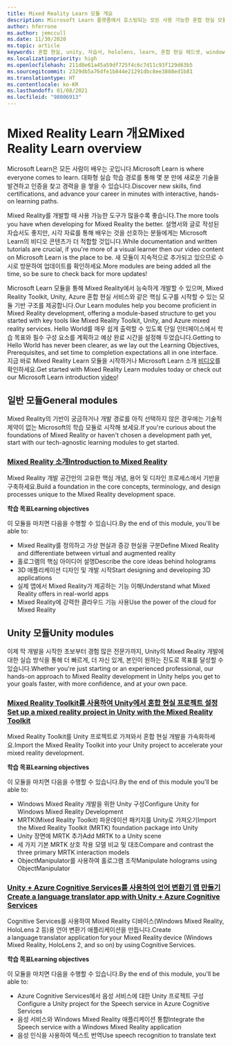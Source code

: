 ```yaml
---
title: Mixed Reality Learn 모듈 개요
description: Microsoft Learn 플랫폼에서 호스팅되는 모든 사용 가능한 혼합 현실 모듈을 최신 상태로 유지합니다.
author: hferrone
ms.author: jemccull
ms.date: 11/30/2020
ms.topic: article
keywords: 혼합 현실, unity, 자습서, hololens, learn, 혼합 현실 헤드셋, windows mixed reality 헤드셋, 가상 현실 헤드셋, 가상 현실이란, 증강 현실이란, MRTK, mixed reality toolkit, 언어 번역, Azure, Azure cognitive services, Microsoft Learn
ms.localizationpriority: high
ms.openlocfilehash: 211d8e61a45a59df725f4c6c7d11c93f129d63b5
ms.sourcegitcommit: 2329db5a76dfe1b844e21291dbc8ee3888ed1b81
ms.translationtype: HT
ms.contentlocale: ko-KR
ms.lasthandoff: 01/08/2021
ms.locfileid: "98006913"
---
```

# <a name="mixed-reality-learn-overview"></a><span data-ttu-id="db40b-104">Mixed Reality Learn 개요</span><span class="sxs-lookup"><span data-stu-id="db40b-104">Mixed Reality Learn overview</span></span>

<span data-ttu-id="db40b-105">Microsoft Learn은 모든 사람이 배우는 곳입니다.</span><span class="sxs-lookup"><span data-stu-id="db40b-105">Microsoft Learn is where everyone comes to learn.</span></span> <span data-ttu-id="db40b-106">대화형 실습 학습 경로를 통해 몇 분 만에 새로운 기술을 발견하고 인증을 찾고 경력을 을 쌓을 수 있습니다.</span><span class="sxs-lookup"><span data-stu-id="db40b-106">Discover new skills, find certifications, and advance your career in minutes with interactive, hands-on learning paths.</span></span> 

<span data-ttu-id="db40b-107">Mixed Reality를 개발할 때 사용 가능한 도구가 많을수록 좋습니다.</span><span class="sxs-lookup"><span data-stu-id="db40b-107">The more tools you have when developing for Mixed Reality the better.</span></span> <span data-ttu-id="db40b-108">설명서와 글로 작성된 자습서도 좋지만, 시각 자료를 통해 배우는 것을 선호하는 분들에게는 Microsoft Learn의 비디오 콘텐츠가 더 적합할 것입니다.</span><span class="sxs-lookup"><span data-stu-id="db40b-108">While documentation and written tutorials are crucial, if you're more of a visual learner then our video content on Microsoft Learn is the place to be.</span></span> <span data-ttu-id="db40b-109">새 모듈이 지속적으로 추가되고 있으므로 수시로 방문하여 업데이트를 확인하세요.</span><span class="sxs-lookup"><span data-stu-id="db40b-109">More modules are being added all the time, so be sure to check back for more updates!</span></span>

<span data-ttu-id="db40b-110">Microsoft Learn 모듈을 통해 Mixed Reality에서 능숙하게 개발할 수 있으며, Mixed Reality Toolkit, Unity, Azure 혼합 현실 서비스와 같은 핵심 도구를 시작할 수 있는 모듈 기반 구조를 제공합니다.</span><span class="sxs-lookup"><span data-stu-id="db40b-110">Our Learn modules help you become proficient in Mixed Reality development, offering a module-based structure to get you started with key tools like Mixed Reality Toolkit, Unity, and Azure mixed reality services.</span></span> <span data-ttu-id="db40b-111">Hello World를 매우 쉽게 출력할 수 있도록 단일 인터페이스에서 학습 목표와 필수 구성 요소를 계획하고 예상 완료 시간을 설정해 두었습니다.</span><span class="sxs-lookup"><span data-stu-id="db40b-111">Getting to Hello World has never been clearer, as we lay out the Learning Objectives, Prerequisites, and set time to completion expectations all in one interface.</span></span> <span data-ttu-id="db40b-112">지금 바로 Mixed Reality Learn 모듈을 시작하거나 Microsoft Learn 소개 [비디오](https://channel9.msdn.com/Blogs/One-Dev-Minute/What-is-Microsoft-Learn)를 확인하세요.</span><span class="sxs-lookup"><span data-stu-id="db40b-112">Get started with Mixed Reality Learn modules today or check out our Microsoft Learn introduction [video](https://channel9.msdn.com/Blogs/One-Dev-Minute/What-is-Microsoft-Learn)!</span></span>

## <a name="general-modules"></a><span data-ttu-id="db40b-113">일반 모듈</span><span class="sxs-lookup"><span data-stu-id="db40b-113">General modules</span></span>

<span data-ttu-id="db40b-114">Mixed Reality의 기반이 궁금하거나 개발 경로를 아직 선택하지 않은 경우에는 기술적 제약이 없는 Microsoft의 학습 모듈로 시작해 보세요.</span><span class="sxs-lookup"><span data-stu-id="db40b-114">If you're curious about the foundations of Mixed Reality or haven't chosen a development path yet, start with our tech-agnostic learning modules to get started.</span></span>

### <a name="introduction-to-mixed-reality"></a>[<span data-ttu-id="db40b-115">Mixed Reality 소개</span><span class="sxs-lookup"><span data-stu-id="db40b-115">Introduction to Mixed Reality</span></span>](https://docs.microsoft.com/learn/modules/intro-to-mixed-reality/)

<span data-ttu-id="db40b-116">Mixed Reality 개발 공간만의 고유한 핵심 개념, 용어 및 디자인 프로세스에서 기반을 구축하세요.</span><span class="sxs-lookup"><span data-stu-id="db40b-116">Build a foundation in the core concepts, terminology, and design processes unique to the Mixed Reality development space.</span></span>

<span data-ttu-id="db40b-117">**학습 목표**</span><span class="sxs-lookup"><span data-stu-id="db40b-117">**Learning objectives**</span></span>

<span data-ttu-id="db40b-118">이 모듈을 마치면 다음을 수행할 수 있습니다.</span><span class="sxs-lookup"><span data-stu-id="db40b-118">By the end of this module, you'll be able to:</span></span>

* <span data-ttu-id="db40b-119">Mixed Reality를 정의하고 가상 현실과 증강 현실을 구분</span><span class="sxs-lookup"><span data-stu-id="db40b-119">Define Mixed Reality and differentiate between virtual and augmented reality</span></span>
* <span data-ttu-id="db40b-120">홀로그램의 핵심 아이디어 설명</span><span class="sxs-lookup"><span data-stu-id="db40b-120">Describe the core ideas behind holograms</span></span>
* <span data-ttu-id="db40b-121">3D 애플리케이션 디자인 및 개발 시작</span><span class="sxs-lookup"><span data-stu-id="db40b-121">Start designing and developing 3D applications</span></span>
* <span data-ttu-id="db40b-122">실제 앱에서 Mixed Reality가 제공하는 기능 이해</span><span class="sxs-lookup"><span data-stu-id="db40b-122">Understand what Mixed Reality offers in real-world apps</span></span>
* <span data-ttu-id="db40b-123">Mixed Reality에 강력한 클라우드 기능 사용</span><span class="sxs-lookup"><span data-stu-id="db40b-123">Use the power of the cloud for Mixed Reality</span></span>

## <a name="unity-modules"></a><span data-ttu-id="db40b-124">Unity 모듈</span><span class="sxs-lookup"><span data-stu-id="db40b-124">Unity modules</span></span>

<span data-ttu-id="db40b-125">이제 막 개발을 시작한 초보부터 경험 많은 전문가까지, Unity의 Mixed Reality 개발에 대한 실습 방식을 통해 더 빠르게, 더 자신 있게, 본인이 원하는 진도로 목표를 달성할 수 있습니다.</span><span class="sxs-lookup"><span data-stu-id="db40b-125">Whether you're just starting or an experienced professional, our hands-on approach to Mixed Reality development in Unity helps you get to your goals faster, with more confidence, and at your own pace.</span></span>

### <a name="set-up-a-mixed-reality-project-in-unity-with-the-mixed-reality-toolkit"></a>[<span data-ttu-id="db40b-126">Mixed Reality Toolkit를 사용하여 Unity에서 혼합 현실 프로젝트 설정</span><span class="sxs-lookup"><span data-stu-id="db40b-126">Set up a mixed reality project in Unity with the Mixed Reality Toolkit</span></span>](https://docs.microsoft.com/learn/modules/mixed-reality-toolkit-project-unity/)

<span data-ttu-id="db40b-127">Mixed Reality Toolkit를 Unity 프로젝트로 가져와서 혼합 현실 개발을 가속화하세요.</span><span class="sxs-lookup"><span data-stu-id="db40b-127">Import the Mixed Reality Toolkit into your Unity project to accelerate your mixed reality development.</span></span>

<span data-ttu-id="db40b-128">**학습 목표**</span><span class="sxs-lookup"><span data-stu-id="db40b-128">**Learning objectives**</span></span>

<span data-ttu-id="db40b-129">이 모듈을 마치면 다음을 수행할 수 있습니다.</span><span class="sxs-lookup"><span data-stu-id="db40b-129">By the end of this module you'll be able to:</span></span>

* <span data-ttu-id="db40b-130">Windows Mixed Reality 개발을 위한 Unity 구성</span><span class="sxs-lookup"><span data-stu-id="db40b-130">Configure Unity for Windows Mixed Reality Development</span></span>
* <span data-ttu-id="db40b-131">MRTK(Mixed Reality Toolkit) 파운데이션 패키지를 Unity로 가져오기</span><span class="sxs-lookup"><span data-stu-id="db40b-131">Import the Mixed Reality Toolkit (MRTK) foundation package into Unity</span></span>
* <span data-ttu-id="db40b-132">Unity 장면에 MRTK 추가</span><span class="sxs-lookup"><span data-stu-id="db40b-132">Add MRTK to a Unity scene</span></span>
* <span data-ttu-id="db40b-133">세 가지 기본 MRTK 상호 작용 모델 비교 및 대조</span><span class="sxs-lookup"><span data-stu-id="db40b-133">Compare and contrast the three primary MRTK interaction models</span></span>
* <span data-ttu-id="db40b-134">ObjectManipulator를 사용하여 홀로그램 조작</span><span class="sxs-lookup"><span data-stu-id="db40b-134">Manipulate holograms using ObjectManipulator</span></span>

### <a name="create-a-language-translator-app-with-unity--azure-cognitive-services"></a>[<span data-ttu-id="db40b-135">Unity + Azure Cognitive Services를 사용하여 언어 변환기 앱 만들기</span><span class="sxs-lookup"><span data-stu-id="db40b-135">Create a language translator app with Unity + Azure Cognitive Services</span></span>](https://docs.microsoft.com/learn/modules/create-language-translator-mixed-reality-application-unity-azure-cognitive-services/)

<span data-ttu-id="db40b-136">Cognitive Services를 사용하여 Mixed Reality 디바이스(Windows Mixed Reality, HoloLens 2 등)용 언어 변환기 애플리케이션을 만듭니다.</span><span class="sxs-lookup"><span data-stu-id="db40b-136">Create a language translator application for your Mixed Reality device (Windows Mixed Reality, HoloLens 2, and so on) by using Cognitive Services.</span></span>

<span data-ttu-id="db40b-137">**학습 목표**</span><span class="sxs-lookup"><span data-stu-id="db40b-137">**Learning objectives**</span></span>

<span data-ttu-id="db40b-138">이 모듈을 마치면 다음을 수행할 수 있습니다.</span><span class="sxs-lookup"><span data-stu-id="db40b-138">By the end of this module, you'll be able to:</span></span>

* <span data-ttu-id="db40b-139">Azure Cognitive Services에서 음성 서비스에 대한 Unity 프로젝트 구성</span><span class="sxs-lookup"><span data-stu-id="db40b-139">Configure a Unity project for the Speech service in Azure Cognitive Services</span></span>
* <span data-ttu-id="db40b-140">음성 서비스와 Windows Mixed Reality 애플리케이션 통합</span><span class="sxs-lookup"><span data-stu-id="db40b-140">Integrate the Speech service with a Windows Mixed Reality application</span></span>
* <span data-ttu-id="db40b-141">음성 인식을 사용하여 텍스트 번역</span><span class="sxs-lookup"><span data-stu-id="db40b-141">Use speech recognition to translate text</span></span>
